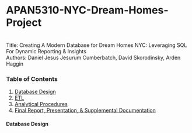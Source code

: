 # APAN5310-NYC-Dream-Homes-Project
<br>
Title: Creating A Modern Database for Dream Homes NYC: Leveraging SQL For Dynamic Reporting & Insights <br> 
Authors:  Daniel Jesus Jesurum Cumberbatch, David Skorodinsky, Arden Haggin <br>

### Table of Contents <br> 
1. [Database Design](https://github.com/ardenhaggin/APAN5310-NYC-Dream-Homes-Project/tree/main/Database%20Design)
2. [ETL](https://github.com/ardenhaggin/APAN5310-NYC-Dream-Homes-Project/tree/main/ETL)
3. [Analytical Procedures](https://github.com/ardenhaggin/APAN5310-NYC-Dream-Homes-Project/tree/main/Analytical%20Procedures)
4. [Final Report, Presentation, & Supplemental Documentation](https://github.com/ardenhaggin/APAN5310-NYC-Dream-Homes-Project/tree/main/Final%20Report%2C%20Presentation%2C%20%26%20Supplemental%20Documentation)

#### Database Design <br> 
